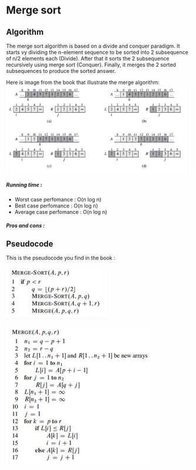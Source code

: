 # Merge sort

## Algorithm

The merge sort algorithm is based on a divide and conquer paradigm. It starts vy dividing the n-element sequence to be sorted into 2 subsequence of n/2 elements each (Divide). After that it sorts the 2 subsequence recursively using merge sort (Conquer). Finally, it merges the 2 sorted subsequences to produce the sorted answer.

Here is image from the book that illustrate the merge algorithm:
![Merge Image](fig/mergeImage.png)

##### Running time :
 - Worst case perfomance : O(n log n)
 - Best case perfomance : O(n log n)
 - Average case perfomance : O(n log n)

##### Pros and cons :

## Pseudocode

This is the pseudocode you find in the book :

![Merge sort](fig/mergeSort.png)

![Merge sort](fig/Merge.png)



 

